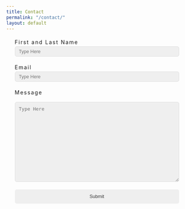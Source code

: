 ```yaml
---
title: Contact
permalink: "/contact/"
layout: default
---
```


<style>
  label {
    display:block;
    margin-top:20px;
    letter-spacing:2px;
  }

  /* Centre the form within the page */
  form {
      margin:0 auto;
      width:459px;
  }

  /* Style the text boxes */
  input, textarea {
    width:439px;
    height:27px;
    background:#efefef;
    border:1px solid #dedede;
    padding:10px;
    margin-top:3px;
    font-size:0.9em;
    color:#3a3a3a;
    -moz-border-radius:5px;
    -webkit-border-radius:5px;
    border-radius:5px;
    outline: none;
  }

  input:focus, textarea:focus {
    border: 2px solid #97d6eb;
  }

  textarea {
    resize: vertical;
    height:213px;
    background: #efefef;
  }

  #submit {
    height:38px;
    border:none;
    margin-top:20px;
    cursor:pointer;
}

	#submit:hover {
	    opacity:.9;
	}
</style>

<div class="topnav-spacer"></div>
<form action="send.php" method="post">
  <label for="name">First and Last Name</label>
  <input name="name" placeholder="Type Here" id="name">
          
  <label for="email">Email</label>
  <input name="email" type="email" placeholder="Type Here" id="email">
          
  <label for="message">Message</label>
  <textarea name="message" placeholder="Type Here" id="message"></textarea>
          
  <input id="submit" name="submit" type="submit" value="Submit">
        
</form>